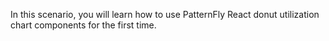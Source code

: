 In this scenario, you will learn how to use PatternFly React donut utilization chart components for the first time.
